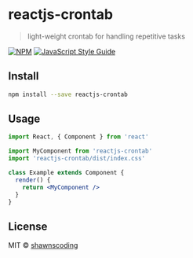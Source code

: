 # reactjs-crontab

> light-weight crontab for handling repetitive tasks

[![NPM](https://img.shields.io/npm/v/reactjs-crontab.svg)](https://www.npmjs.com/package/reactjs-crontab) [![JavaScript Style Guide](https://img.shields.io/badge/code_style-standard-brightgreen.svg)](https://standardjs.com)

## Install

```bash
npm install --save reactjs-crontab
```

## Usage

```jsx
import React, { Component } from 'react'

import MyComponent from 'reactjs-crontab'
import 'reactjs-crontab/dist/index.css'

class Example extends Component {
  render() {
    return <MyComponent />
  }
}
```

## License

MIT © [shawnscoding](https://github.com/shawnscoding)
